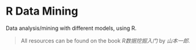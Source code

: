 # R Data Mining
Data analysis/mining with different models, using R.
> All resources can be found on the book *R数据挖掘入门* by *山本一郎*.
